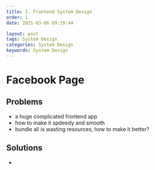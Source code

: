 ```yaml
---
title: 1. Frontend System Design
order: 1
date: 2021-03-06 09:29:44

layout: post
tags: System Design
categories: System Design
keywords: System Design
---
```


# Facebook Page

## Problems

- a huge complicated frontend app
- how to make it spdeedy and smooth
- bundle all is wasting resources, how to make it better?

## Solutions

-
